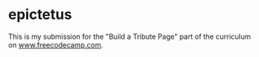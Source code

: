 # epictetus
This is my submission for the "Build a Tribute Page" part of the curriculum on www.freecodecamp.com.
